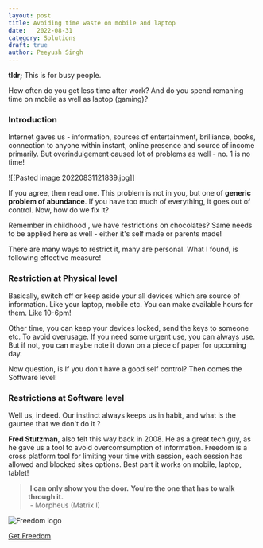 ```yaml
---
layout: post
title: Avoiding time waste on mobile and laptop
date:	2022-08-31
category: Solutions
draft: true
author: Peeyush Singh
---
```



**tldr;**  This is for busy people.

How often do you get less time after work? And do you spend remaning time on mobile as well as laptop (gaming)?

### Introduction

Internet gaves us - information, sources of entertainment, brilliance, books, connection to anyone within instant, online presence and source of income primarily. But overindulgement caused lot of problems as well - no. 1 is no time!

![[Pasted image 20220831121839.jpg]]

If you agree, then read one. This problem is not in you, but one of **generic problem of abundance**. If you have too much of everything, it goes out of control. Now,  how do we fix it? 

Remember in childhood , we have restrictions on chocolates? Same needs to be applied here as well - either it's self made or parents made! 

There are many ways to restrict it, many are personal. What I found, is following effective measure! 

### Restriction at Physical level 

Basically, switch off or keep aside your all devices which are source of information. Like your laptop, mobile etc. You can make available hours for them. Like 10-6pm!

Other time, you can keep your devices locked, send the keys to someone etc. To avoid overusage. If you need some urgent use, you can always use. But if not, you can maybe note it down on a piece of paper for upcoming day.

Now question, is If you don't have a good self control? Then comes the Software level!

### Restrictions at Software level

Well us, indeed. Our instinct always keeps us in habit, and what is the gaurtee that we don't do it ? 

 **Fred Stutzman**, also felt this way back in 2008. He as a great tech guy, as he gave us a tool to avoid overcomsumption of information. Freedom is a cross platform tool for limiting your time with session, each session has allowed and blocked sites options. Best part it works on mobile, laptop, tablet! 

> **I can only show you the door.** **You're the one that has to walk through it.**  
> - Morpheus (Matrix I)


![Freedom logo](https://cdn2.freedom.to/images/meta/facebook_v4.png)


[Get Freedom](http://freedom.to/)